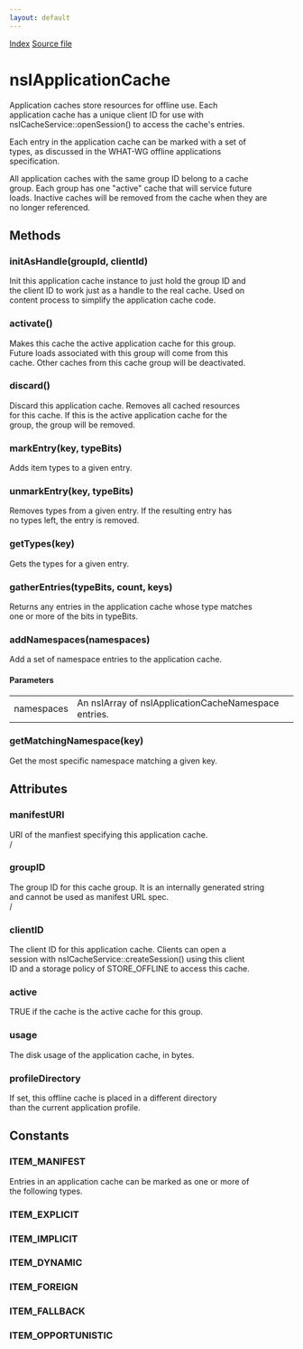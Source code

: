 ```yaml
---
layout: default
---
```

<div id='links'><a href="../index.html">Index</a>
<a href="http://dxr.mozilla.org/mozilla-central/source/netwerk/base/public/nsIApplicationCache.idl">Source file</a>
</div>

# nsIApplicationCache #
  
Application caches store resources for offline use.  Each  
application cache has a unique client ID for use with  
nsICacheService::openSession() to access the cache's entries.  
  
Each entry in the application cache can be marked with a set of  
types, as discussed in the WHAT-WG offline applications  
specification.  
  
All application caches with the same group ID belong to a cache  
group.  Each group has one "active" cache that will service future  
loads.  Inactive caches will be removed from the cache when they are  
no longer referenced.  
  

## Methods ##

### initAsHandle(groupId, clientId) ###
  
Init this application cache instance to just hold the group ID and  
the client ID to work just as a handle to the real cache. Used on  
content process to simplify the application cache code.  
  

### activate() ###
  
Makes this cache the active application cache for this group.  
Future loads associated with this group will come from this  
cache.  Other caches from this cache group will be deactivated.  
  

### discard() ###
  
Discard this application cache.  Removes all cached resources  
for this cache.  If this is the active application cache for the  
group, the group will be removed.  
  

### markEntry(key, typeBits) ###
  
Adds item types to a given entry.  
  

### unmarkEntry(key, typeBits) ###
  
Removes types from a given entry.  If the resulting entry has  
no types left, the entry is removed.  
  

### getTypes(key) ###
  
Gets the types for a given entry.  
  

### gatherEntries(typeBits, count, keys) ###
  
Returns any entries in the application cache whose type matches  
one or more of the bits in typeBits.  
  

### addNamespaces(namespaces) ###
  
Add a set of namespace entries to the application cache.  
  

#### Parameters ####

<table>

<tr>
<td>namespaces</td>
<td>       An nsIArray of nsIApplicationCacheNamespace entries.  
</td>
</tr>

</table>

### getMatchingNamespace(key) ###
  
Get the most specific namespace matching a given key.  
  

## Attributes ##

### manifestURI ###
  
URI of the manfiest specifying this application cache.  
/  

### groupID ###
  
The group ID for this cache group.  It is an internally generated string  
and cannot be used as manifest URL spec.  
/  

### clientID ###
  
The client ID for this application cache.  Clients can open a  
session with nsICacheService::createSession() using this client  
ID and a storage policy of STORE_OFFLINE to access this cache.  
  

### active ###
  
TRUE if the cache is the active cache for this group.  
  

### usage ###
  
The disk usage of the application cache, in bytes.  
  

### profileDirectory ###
  
If set, this offline cache is placed in a different directory  
than the current application profile.  
  

## Constants ##

### ITEM_MANIFEST ###
  
Entries in an application cache can be marked as one or more of  
the following types.  
  

### ITEM_EXPLICIT ###

### ITEM_IMPLICIT ###

### ITEM_DYNAMIC ###

### ITEM_FOREIGN ###

### ITEM_FALLBACK ###

### ITEM_OPPORTUNISTIC ###
